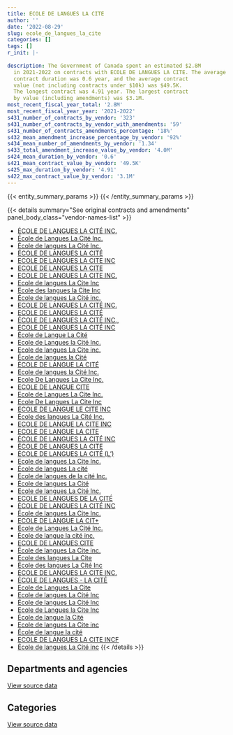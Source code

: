 ```yaml
---
title: ECOLE DE LANGUES LA CITE
author: ''
date: '2022-08-29'
slug: ecole_de_langues_la_cite
categories: []
tags: []
r_init: |-
  
description: The Government of Canada spent an estimated $2.8M
  in 2021-2022 on contracts with ECOLE DE LANGUES LA CITE. The average
  contract duration was 0.6 year, and the average contract
  value (not including contracts under $10k) was $49.5K.
  The longest contract was 4.91 year. The largest contract
  by value (including amendments) was $3.1M.
most_recent_fiscal_year_total: '2.8M'
most_recent_fiscal_year_year: '2021-2022'
s431_number_of_contracts_by_vendor: '323'
s431_number_of_contracts_by_vendor_with_amendments: '59'
s431_number_of_contracts_amendments_percentage: '18%'
s432_mean_amendment_increase_percentage_by_vendor: '92%'
s434_mean_number_of_amendments_by_vendor: '1.34'
s433_total_amendment_increase_value_by_vendor: '4.0M'
s424_mean_duration_by_vendor: '0.6'
s421_mean_contract_value_by_vendor: '49.5K'
s425_max_duration_by_vendor: '4.91'
s422_max_contract_value_by_vendor: '3.1M'
---
```


<script src="/rmarkdown-libs/htmlwidgets/htmlwidgets.js"></script>
<link href="/rmarkdown-libs/datatables-css/datatables-crosstalk.css" rel="stylesheet" />
<script src="/rmarkdown-libs/datatables-binding/datatables.js"></script>
<script src="/rmarkdown-libs/jquery/jquery-3.6.0.min.js"></script>
<link href="/rmarkdown-libs/dt-core-bootstrap/css/dataTables.bootstrap.min.css" rel="stylesheet" />
<link href="/rmarkdown-libs/dt-core-bootstrap/css/dataTables.bootstrap.extra.css" rel="stylesheet" />
<script src="/rmarkdown-libs/dt-core-bootstrap/js/jquery.dataTables.min.js"></script>
<script src="/rmarkdown-libs/dt-core-bootstrap/js/dataTables.bootstrap.min.js"></script>
<link href="/rmarkdown-libs/crosstalk/css/crosstalk.min.css" rel="stylesheet" />
<script src="/rmarkdown-libs/crosstalk/js/crosstalk.min.js"></script>
<script src="/rmarkdown-libs/htmlwidgets/htmlwidgets.js"></script>
<link href="/rmarkdown-libs/datatables-css/datatables-crosstalk.css" rel="stylesheet" />
<script src="/rmarkdown-libs/datatables-binding/datatables.js"></script>
<script src="/rmarkdown-libs/jquery/jquery-3.6.0.min.js"></script>
<link href="/rmarkdown-libs/dt-core-bootstrap/css/dataTables.bootstrap.min.css" rel="stylesheet" />
<link href="/rmarkdown-libs/dt-core-bootstrap/css/dataTables.bootstrap.extra.css" rel="stylesheet" />
<script src="/rmarkdown-libs/dt-core-bootstrap/js/jquery.dataTables.min.js"></script>
<script src="/rmarkdown-libs/dt-core-bootstrap/js/dataTables.bootstrap.min.js"></script>
<link href="/rmarkdown-libs/crosstalk/css/crosstalk.min.css" rel="stylesheet" />
<script src="/rmarkdown-libs/crosstalk/js/crosstalk.min.js"></script>

{{< entity_summary_params >}}
{{< /entity_summary_params >}}

{{< details summary="See original contracts and amendments" panel_body_class="vendor-names-list" >}}
- [ÉCOLE DE LANGUES LA CITÉ INC.](https://search.open.canada.ca/en/ct/?sort=contract_value_f%20desc&page=1&search_text=%22%c3%89COLE%20DE%20LANGUES%20LA%20CIT%c3%89%20INC.%22)
- [École de Langues La Cité Inc.](https://search.open.canada.ca/en/ct/?sort=contract_value_f%20desc&page=1&search_text=%22%c3%89cole%20de%20Langues%20La%20Cit%c3%a9%20Inc.%22)
- [École de langues La Cité Inc.](https://search.open.canada.ca/en/ct/?sort=contract_value_f%20desc&page=1&search_text=%22%c3%89cole%20de%20langues%20La%20Cit%c3%a9%20Inc.%22)
- [ÉCOLE DE LANGUES LA CITÉ](https://search.open.canada.ca/en/ct/?sort=contract_value_f%20desc&page=1&search_text=%22%c3%89COLE%20DE%20LANGUES%20LA%20CIT%c3%89%22)
- [ECOLE DE LANGUES LA CITE INC](https://search.open.canada.ca/en/ct/?sort=contract_value_f%20desc&page=1&search_text=%22ECOLE%20DE%20LANGUES%20LA%20CITE%20INC%22)
- [ECOLE DE LANGUES LA CITE](https://search.open.canada.ca/en/ct/?sort=contract_value_f%20desc&page=1&search_text=%22ECOLE%20DE%20LANGUES%20LA%20CITE%22)
- [ECOLE DE LANGUES LA CITE INC.](https://search.open.canada.ca/en/ct/?sort=contract_value_f%20desc&page=1&search_text=%22ECOLE%20DE%20LANGUES%20LA%20CITE%20INC.%22)
- [Ecole de langues La Cite Inc](https://search.open.canada.ca/en/ct/?sort=contract_value_f%20desc&page=1&search_text=%22Ecole%20de%20langues%20La%20Cite%20Inc%22)
- [Ecole des langues la Cite Inc](https://search.open.canada.ca/en/ct/?sort=contract_value_f%20desc&page=1&search_text=%22Ecole%20des%20langues%20la%20Cite%20Inc%22)
- [École de langues La Cité inc.](https://search.open.canada.ca/en/ct/?sort=contract_value_f%20desc&page=1&search_text=%22%c3%89cole%20de%20langues%20La%20Cit%c3%a9%20inc.%22)
- [ECOLE DE LANGUES LA CITÉ INC.](https://search.open.canada.ca/en/ct/?sort=contract_value_f%20desc&page=1&search_text=%22ECOLE%20DE%20LANGUES%20LA%20CIT%c3%89%20INC.%22)
- [ECOLE DE LANGUES LA CITÉ](https://search.open.canada.ca/en/ct/?sort=contract_value_f%20desc&page=1&search_text=%22ECOLE%20DE%20LANGUES%20LA%20CIT%c3%89%22)
- [ÉCOLE DE LANGUES LA CITÉ INC.,](https://search.open.canada.ca/en/ct/?sort=contract_value_f%20desc&page=1&search_text=%22%c3%89COLE%20DE%20LANGUES%20LA%20CIT%c3%89%20INC.%2c%22)
- [ECOLE DE LANGUES LA CITÉ INC](https://search.open.canada.ca/en/ct/?sort=contract_value_f%20desc&page=1&search_text=%22ECOLE%20DE%20LANGUES%20LA%20CIT%c3%89%20INC%22)
- [École de Langue La Cité](https://search.open.canada.ca/en/ct/?sort=contract_value_f%20desc&page=1&search_text=%22%c3%89cole%20de%20Langue%20La%20Cit%c3%a9%22)
- [Ecole de Langues la Cité Inc.](https://search.open.canada.ca/en/ct/?sort=contract_value_f%20desc&page=1&search_text=%22Ecole%20de%20Langues%20la%20Cit%c3%a9%20Inc.%22)
- [Ecole de langues La Cite inc.](https://search.open.canada.ca/en/ct/?sort=contract_value_f%20desc&page=1&search_text=%22Ecole%20de%20langues%20La%20Cite%20inc.%22)
- [École de langues la Cité](https://search.open.canada.ca/en/ct/?sort=contract_value_f%20desc&page=1&search_text=%22%c3%89cole%20de%20langues%20la%20Cit%c3%a9%22)
- [ÉCOLE DE LANGUE LA CITÉ](https://search.open.canada.ca/en/ct/?sort=contract_value_f%20desc&page=1&search_text=%22%c3%89COLE%20DE%20LANGUE%20LA%20CIT%c3%89%22)
- [Ecole de langues la Cité Inc.](https://search.open.canada.ca/en/ct/?sort=contract_value_f%20desc&page=1&search_text=%22Ecole%20de%20langues%20la%20Cit%c3%a9%20Inc.%22)
- [Ecole De Langues La Cite Inc.](https://search.open.canada.ca/en/ct/?sort=contract_value_f%20desc&page=1&search_text=%22Ecole%20De%20Langues%20La%20Cite%20Inc.%22)
- [ECOLE DE LANGUE CITE](https://search.open.canada.ca/en/ct/?sort=contract_value_f%20desc&page=1&search_text=%22ECOLE%20DE%20LANGUE%20CITE%22)
- [Ecole de Langues La Cite Inc.](https://search.open.canada.ca/en/ct/?sort=contract_value_f%20desc&page=1&search_text=%22Ecole%20de%20Langues%20La%20Cite%20Inc.%22)
- [Ecole De Langues La Cite Inc](https://search.open.canada.ca/en/ct/?sort=contract_value_f%20desc&page=1&search_text=%22Ecole%20De%20Langues%20La%20Cite%20Inc%22)
- [ECOLE DE LANGUE LE CITE INC](https://search.open.canada.ca/en/ct/?sort=contract_value_f%20desc&page=1&search_text=%22ECOLE%20DE%20LANGUE%20LE%20CITE%20INC%22)
- [École des langues La Cité Inc.](https://search.open.canada.ca/en/ct/?sort=contract_value_f%20desc&page=1&search_text=%22%c3%89cole%20des%20langues%20La%20Cit%c3%a9%20Inc.%22)
- [ECOLE DE LANGUE LA CITE INC](https://search.open.canada.ca/en/ct/?sort=contract_value_f%20desc&page=1&search_text=%22ECOLE%20DE%20LANGUE%20LA%20CITE%20INC%22)
- [ECOLE DE LANGUE LA CITE](https://search.open.canada.ca/en/ct/?sort=contract_value_f%20desc&page=1&search_text=%22ECOLE%20DE%20LANGUE%20LA%20CITE%22)
- [ÉCOLE DE LANGUES LA CITÉ INC](https://search.open.canada.ca/en/ct/?sort=contract_value_f%20desc&page=1&search_text=%22%c3%89COLE%20DE%20LANGUES%20LA%20CIT%c3%89%20%20INC%22)
- [ÉCOLE DE LANGUES LA CITE](https://search.open.canada.ca/en/ct/?sort=contract_value_f%20desc&page=1&search_text=%22%c3%89COLE%20DE%20LANGUES%20LA%20CITE%22)
- [ÉCOLE DE LANGUES LA CITÉ (L’)](https://search.open.canada.ca/en/ct/?sort=contract_value_f%20desc&page=1&search_text=%22%c3%89COLE%20DE%20LANGUES%20LA%20CIT%c3%89%20%28L%27%29%22)
- [Ecole de langues La Cite Inc.](https://search.open.canada.ca/en/ct/?sort=contract_value_f%20desc&page=1&search_text=%22Ecole%20de%20langues%20La%20Cite%20Inc.%22)
- [École de langues La cité](https://search.open.canada.ca/en/ct/?sort=contract_value_f%20desc&page=1&search_text=%22%c3%89cole%20de%20langues%20La%20cit%c3%a9%22)
- [Ecole de langues de la cité Inc.](https://search.open.canada.ca/en/ct/?sort=contract_value_f%20desc&page=1&search_text=%22Ecole%20de%20langues%20de%20la%20cit%c3%a9%20Inc.%22)
- [École de langues La Cité](https://search.open.canada.ca/en/ct/?sort=contract_value_f%20desc&page=1&search_text=%22%c3%89cole%20de%20langues%20La%20Cit%c3%a9%22)
- [Ecole de langues La Cité Inc.](https://search.open.canada.ca/en/ct/?sort=contract_value_f%20desc&page=1&search_text=%22Ecole%20de%20langues%20La%20Cit%c3%a9%20Inc.%22)
- [ECOLE DE LANGUES DE LA CITÉ](https://search.open.canada.ca/en/ct/?sort=contract_value_f%20desc&page=1&search_text=%22ECOLE%20DE%20LANGUES%20DE%20LA%20CIT%c3%89%22)
- [ÉCOLE DE LANGUES LA CITÉ INC](https://search.open.canada.ca/en/ct/?sort=contract_value_f%20desc&page=1&search_text=%22%c3%89COLE%20DE%20LANGUES%20LA%20CIT%c3%89%20INC%22)
- [École de langues La Cite Inc.](https://search.open.canada.ca/en/ct/?sort=contract_value_f%20desc&page=1&search_text=%22%c3%89cole%20de%20langues%20La%20Cite%20Inc.%22)
- [ECOLE DE LANGUE LA CIT+](https://search.open.canada.ca/en/ct/?sort=contract_value_f%20desc&page=1&search_text=%22ECOLE%20DE%20LANGUE%20LA%20CIT%2b%22)
- [Ecole de Langues La Cité Inc.](https://search.open.canada.ca/en/ct/?sort=contract_value_f%20desc&page=1&search_text=%22Ecole%20de%20Langues%20La%20Cit%c3%a9%20Inc.%22)
- [École de langue la cité inc.](https://search.open.canada.ca/en/ct/?sort=contract_value_f%20desc&page=1&search_text=%22%c3%89cole%20de%20langue%20la%20cit%c3%a9%20inc.%22)
- [ECOLE DE LANGUES CITE](https://search.open.canada.ca/en/ct/?sort=contract_value_f%20desc&page=1&search_text=%22ECOLE%20DE%20LANGUES%20CITE%22)
- [École de langues La Cite inc.](https://search.open.canada.ca/en/ct/?sort=contract_value_f%20desc&page=1&search_text=%22%c3%89cole%20de%20langues%20La%20Cite%20inc.%22)
- [Ecole des langues La Cite](https://search.open.canada.ca/en/ct/?sort=contract_value_f%20desc&page=1&search_text=%22Ecole%20des%20langues%20La%20Cite%22)
- [École des langues La Cité Inc](https://search.open.canada.ca/en/ct/?sort=contract_value_f%20desc&page=1&search_text=%22%c3%89cole%20des%20langues%20La%20Cit%c3%a9%20Inc%22)
- [ÉCOLE DE LANGUES LA CITE INC.](https://search.open.canada.ca/en/ct/?sort=contract_value_f%20desc&page=1&search_text=%22%c3%89COLE%20DE%20LANGUES%20LA%20CITE%20INC.%22)
- [ÉCOLE DE LANGUES - LA CITÉ](https://search.open.canada.ca/en/ct/?sort=contract_value_f%20desc&page=1&search_text=%22%c3%89COLE%20DE%20LANGUES%20-%20LA%20CIT%c3%89%22)
- [Ecole de Langues La Cite](https://search.open.canada.ca/en/ct/?sort=contract_value_f%20desc&page=1&search_text=%22Ecole%20de%20Langues%20La%20Cite%22)
- [Ecole de langues La Cité Inc](https://search.open.canada.ca/en/ct/?sort=contract_value_f%20desc&page=1&search_text=%22Ecole%20de%20langues%20La%20Cit%c3%a9%20Inc%22)
- [École de langues La Cité Inc](https://search.open.canada.ca/en/ct/?sort=contract_value_f%20desc&page=1&search_text=%22%c3%89cole%20de%20langues%20La%20Cit%c3%a9%20Inc%22)
- [Ecole de Langues la Cite Inc](https://search.open.canada.ca/en/ct/?sort=contract_value_f%20desc&page=1&search_text=%22Ecole%20de%20Langues%20la%20Cite%20Inc%22)
- [École de langue la Cité](https://search.open.canada.ca/en/ct/?sort=contract_value_f%20desc&page=1&search_text=%22%c3%89cole%20de%20langue%20la%20Cit%c3%a9%22)
- [Ecole de langues La Cite inc](https://search.open.canada.ca/en/ct/?sort=contract_value_f%20desc&page=1&search_text=%22Ecole%20de%20langues%20La%20Cite%20inc%22)
- [École de langue la cité](https://search.open.canada.ca/en/ct/?sort=contract_value_f%20desc&page=1&search_text=%22%c3%89cole%20de%20langue%20la%20cit%c3%a9%22)
- [ECOLE DE LANGUES LA CITE INCF](https://search.open.canada.ca/en/ct/?sort=contract_value_f%20desc&page=1&search_text=%22ECOLE%20DE%20LANGUES%20LA%20CITE%20INCF%22)
- [École de langues La Cité inc](https://search.open.canada.ca/en/ct/?sort=contract_value_f%20desc&page=1&search_text=%22%c3%89cole%20de%20langues%20La%20Cit%c3%a9%20inc%22)
{{< /details >}}

## Departments and agencies

<div id="htmlwidget-1" style="width:100%;height:auto;" class="datatables html-widget"></div>
<script type="application/json" data-for="htmlwidget-1">{"x":{"style":"bootstrap","filter":"none","vertical":false,"data":[["<a href=\"/departments/aafc-aac/\">Agriculture and Agri-Food Canada<\/a>","<a href=\"/departments/aandc-aadnc/\">Crown-Indigenous Relations and Northern Affairs Canada<\/a>","<a href=\"/departments/cbsa-asfc/\">Canada Border Services Agency<\/a>","<a href=\"/departments/cfia-acia/\">Canadian Food Inspection Agency<\/a>","<a href=\"/departments/cpc-cpp/\">Civilian Review and Complaints Commission for the RCMP<\/a>","<a href=\"/departments/cra-arc/\">Canada Revenue Agency<\/a>","<a href=\"/departments/csc-scc/\">Correctional Service of Canada<\/a>","<a href=\"/departments/dnd-mdn/\">National Defence<\/a>","<a href=\"/departments/ec/\">Environment and Climate Change Canada<\/a>","<a href=\"/departments/esdc-edsc/\">Employment and Social Development Canada<\/a>","<a href=\"/departments/feddevontario/\">Federal Economic Development Agency for Southern Ontario<\/a>","<a href=\"/departments/fja-cmf/\">Office of the Commissioner for Federal Judicial Affairs Canada<\/a>","<a href=\"/departments/hc-sc/\">Health Canada<\/a>","<a href=\"/departments/ic/\">Innovation, Science and Economic Development Canada<\/a>","<a href=\"/departments/irb-cisr/\">Immigration and Refugee Board of Canada<\/a>","<a href=\"/departments/isc-sac/\">Indigenous Services Canada<\/a>","<a href=\"/departments/jus/\">Department of Justice Canada<\/a>","<a href=\"/departments/nrcan-rncan/\">Natural Resources Canada<\/a>","<a href=\"/departments/oag-bvg/\">Office of the Auditor General of Canada<\/a>","<a href=\"/departments/osfi-bsif/\">Office of the Superintendent of Financial Institutions Canada<\/a>","<a href=\"/departments/pc/\">Parks Canada<\/a>","<a href=\"/departments/pco-bcp/\">Privy Council Office<\/a>","<a href=\"/departments/phac-aspc/\">Public Health Agency of Canada<\/a>","<a href=\"/departments/pwgsc-tpsgc/\">Public Services and Procurement Canada<\/a>","<a href=\"/departments/ssc-spc/\">Shared Services Canada<\/a>","<a href=\"/departments/statcan/\">Statistics Canada<\/a>","<a href=\"/departments/tbs-sct/\">Treasury Board of Canada Secretariat<\/a>","<a href=\"/departments/tc/\">Transport Canada<\/a>"],[null,null,62480.95,9393.91,18569.2,null,123446.09,713018.37,114966.69,null,null,68699.05,165225.88,67008.5,null,null,38290.05,80095.98,47260.23,null,53886.6,15732.5,14826.21,178192.87,null,121423.76,1170429.9,78357.05],[30018.86,null,83636.43,null,23614.7,null,null,698445.17,277370.07,11250,25965,80434.12,194756.39,22632,32000,18645,98120.07,21840,61815.7,null,null,null,44824.51,126910.03,9521.08,285714.29,1537744.25,11520],[58056.65,13417.02,13230,null,30260,17355,null,444618.52,264939.07,null,null,90868.92,36318.89,null,25290,null,12138.75,23674,32091.75,null,72231.19,null,7714.29,75868.2,8413.97,280000,1254802.57,107914.05],[4541.65,44659.53,23220.34,null,20558,null,null,314546.19,654434.69,null,null,71051.3,84183.14,29888,193690.65,null,null,null,0,39603.15,51852.26,null,null,80754.32,null,549180,488600.39,199180.58]],"container":"<table class=\"table table-striped table-hover row-border order-column display\">\n  <thead>\n    <tr>\n      <th>Department<\/th>\n      <th>2018-2019<\/th>\n      <th>2019-2020<\/th>\n      <th>2020-2021<\/th>\n      <th>2021-2022<\/th>\n    <\/tr>\n  <\/thead>\n<\/table>","options":{"order":[[4,"desc"]],"pageLength":10,"autoWidth":true,"columnDefs":[{"targets":1,"render":"function(data, type, row, meta) {\n    return type !== 'display' ? data : DTWidget.formatCurrency(data, \"$\", 2, 3, \",\", \".\", true, null);\n  }"},{"targets":2,"render":"function(data, type, row, meta) {\n    return type !== 'display' ? data : DTWidget.formatCurrency(data, \"$\", 2, 3, \",\", \".\", true, null);\n  }"},{"targets":3,"render":"function(data, type, row, meta) {\n    return type !== 'display' ? data : DTWidget.formatCurrency(data, \"$\", 2, 3, \",\", \".\", true, null);\n  }"},{"targets":4,"render":"function(data, type, row, meta) {\n    return type !== 'display' ? data : DTWidget.formatCurrency(data, \"$\", 2, 3, \",\", \".\", true, null);\n  }"},{"width":"16%","targets":[1,2,3,4]},{"className":"dt-right","targets":[1,2,3,4]}],"orderClasses":false}},"evals":["options.columnDefs.0.render","options.columnDefs.1.render","options.columnDefs.2.render","options.columnDefs.3.render"],"jsHooks":[]}</script>
<p class="text-right">
<a href="https://github.com/GoC-Spending/contracts-data/tree/main/data/out/vendors/ecole_de_langues_la_cite/summary_by_fiscal_year_by_department.csv" class="source-data-link btn btn-link">View source data</a>
</p>

## Categories

<div id="htmlwidget-2" style="width:100%;height:auto;" class="datatables html-widget"></div>
<script type="application/json" data-for="htmlwidget-2">{"x":{"style":"bootstrap","filter":"none","vertical":false,"data":[["<a href=\"/categories/professional_services/\">Professional services<\/a>","<a href=\"/categories/security_and_protection/\">Security and protection<\/a>","<a href=\"/categories/human_capital/\">Human capital<\/a>"],[null,null,3141303.77],[null,null,3696777.66],[null,null,2869202.84],[110740,23220.34,2715983.86]],"container":"<table class=\"table table-striped table-hover row-border order-column display\">\n  <thead>\n    <tr>\n      <th>Category<\/th>\n      <th>2018-2019<\/th>\n      <th>2019-2020<\/th>\n      <th>2020-2021<\/th>\n      <th>2021-2022<\/th>\n    <\/tr>\n  <\/thead>\n<\/table>","options":{"order":[[4,"desc"]],"dom":"t","pageLength":30,"autoWidth":true,"columnDefs":[{"targets":1,"render":"function(data, type, row, meta) {\n    return type !== 'display' ? data : DTWidget.formatCurrency(data, \"$\", 2, 3, \",\", \".\", true, null);\n  }"},{"targets":2,"render":"function(data, type, row, meta) {\n    return type !== 'display' ? data : DTWidget.formatCurrency(data, \"$\", 2, 3, \",\", \".\", true, null);\n  }"},{"targets":3,"render":"function(data, type, row, meta) {\n    return type !== 'display' ? data : DTWidget.formatCurrency(data, \"$\", 2, 3, \",\", \".\", true, null);\n  }"},{"targets":4,"render":"function(data, type, row, meta) {\n    return type !== 'display' ? data : DTWidget.formatCurrency(data, \"$\", 2, 3, \",\", \".\", true, null);\n  }"},{"width":"16%","targets":[1,2,3,4]},{"className":"dt-right","targets":[1,2,3,4]}],"orderClasses":false,"lengthMenu":[10,25,30,50,100]}},"evals":["options.columnDefs.0.render","options.columnDefs.1.render","options.columnDefs.2.render","options.columnDefs.3.render"],"jsHooks":[]}</script>
<p class="text-right">
<a href="https://github.com/GoC-Spending/contracts-data/tree/main/data/out/vendors/ecole_de_langues_la_cite/summary_by_fiscal_year_by_category.csv" class="source-data-link btn btn-link">View source data</a>
</p>
